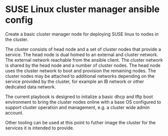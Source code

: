 # SUSE Linux cluster manager ansible config

Create a basic cluster manager node for deploying SUSE linux to nodes in the cluster.

The cluster consists of head node and a set of cluster nodes that provide a service.
The head node is dual homed to an external and cluster network.  The external network reachable from the ansible client.  The cluster network is 
shared by the head node and a number of cluster nodes.  The head node uses the cluster network
to boot and provision the remaining nodes.
The cluster nodes may be attached to additional
networks depending on the service provided by the cluster, for example an IB network or other dedicated data network.

The current playbook is designed to initalize a basic dhcp and tftp boot environment to bring the cluster nodes online with a base OS configured
to support cluster operation and management, e.g. a cluster wide admin account.

Other tooling can be used at this point to futher image the cluster for the services it is intended to provide.